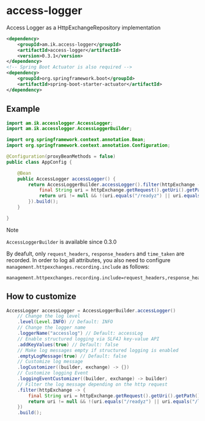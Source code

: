 # access-logger
Access Logger as a HttpExchangeRepository implementation 

```xml
<dependency>
	<groupId>am.ik.access-logger</groupId>
	<artifactId>access-logger</artifactId>
	<version>0.3.1</version>
</dependency>
<!-- Spring Boot Actuator is also required -->
<dependency>
	<groupId>org.springframework.boot</groupId>
	<artifactId>spring-boot-starter-actuator</artifactId>
</dependency>
```


## Example

```java
import am.ik.accesslogger.AccessLogger;
import am.ik.accesslogger.AccessLoggerBuilder;

import org.springframework.context.annotation.Bean;
import org.springframework.context.annotation.Configuration;

@Configuration(proxyBeanMethods = false)
public class AppConfig {

	@Bean
	public AccessLogger accessLogger() {
		return AccessLoggerBuilder.accessLogger().filter(httpExchange -> {
			final String uri = httpExchange.getRequest().getUri().getPath();
			return uri != null && !(uri.equals("/readyz") || uri.equals("/livez") || uri.startsWith("/actuator"));
		}).build();
	}

}
```

> [!NOTE]
> `AccessLoggerBuilder` is available since 0.3.0 


By deafult, only `request_headers`, `response_headers` and `time_taken` are recorded.
In order to log all attributes, you also need to configure `management.httpexchanges.recording.include` as follows:

```properties
management.httpexchanges.recording.include=request_headers,response_headers,remote_address,principal,time_taken
```

## How to customize

```java
AccessLogger accessLogger = AccessLoggerBuilder.accessLogger()
	// Change the log level
	.level(Level.INFO) // Default: INFO
	// Change the logger name
	.loggerName("accesslog") // Default: accessLog
	// Enable structured logging via SLF4J key-value API
	.addKeyValues(true) // Default: false
	// Make log messages empty if structured logging is enabled
	.emptyLogMessage(true) // Default: false
	// Customize log message
	.logCustomizer((builder, exchange) -> {})
	// Customize logging Event
	.loggingEventCustomizer((builder, exchange) -> builder)
	// Filter the log message depending on the http request
	.filter(httpExchange -> {
		final String uri = httpExchange.getRequest().getUri().getPath();
		return uri != null && !(uri.equals("/readyz") || uri.equals("/livez") || uri.startsWith("/actuator"));
	})
	.build();
```